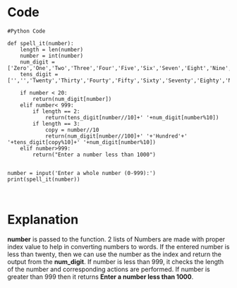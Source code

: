 # Code
```
#Python Code

def spell_it(number):
    length = len(number)
    number = int(number)
    num_digit = ['Zero','One','Two','Three','Four','Five','Six','Seven','Eight','Nine','Ten','Eleven','Twelve','Thirteen','Fourteen','Fifteen','Sixteen','Seventeen','Eighteen','Nineteen']
    tens_digit = ['','','Twenty','Thirty','Fourty','Fifty','Sixty','Seventy','Eighty','Ninety']

    if number < 20:
        return(num_digit[number])
    elif number< 999:
        if length == 2:
            return(tens_digit[number//10]+' '+num_digit[number%10])
        if length == 3:
            copy = number//10
            return(num_digit[number//100]+' '+'Hundred'+' '+tens_digit[copy%10]+' '+num_digit[number%10])
    elif number>999:
        return("Enter a number less than 1000")        


number = input('Enter a whole number (0-999):')
print(spell_it(number))
  


```

# Explanation
**number** is passed to the function. 2 lists of Numbers are made with proper index value to help in converting numbers to words. If the entered number is less than twenty, then we can use the number as the index and return the output from the **num_digit**.
If number is less than 999, it checks the length of the number and corresponding actions are performed. If number is greater than 999 then it returns **Enter a number less than 1000**.
